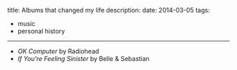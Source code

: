 title: Albums that changed my life
description:
date: 2014-03-05
tags:
- music
- personal history
---

- *OK Computer* by Radiohead
- *If You're Feeling Sinister* by Belle & Sebastian
